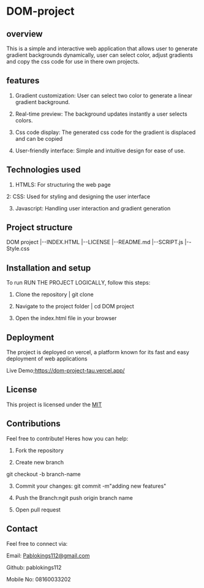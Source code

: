# DOM-project

## overview

This is a simple and interactive web application that allows user to generate gradient backgrounds dynamically, user can select color, adjust gradients and copy the css code for use in there own projects.

## features 

1. Gradient customization: User can select two color to generate a linear gradient background.

2. Real-time preview: The background updates instantly a user selects colors.

3. Css code display: The generated css code for the gradient is displaced and can be copied 

4. User-friendly interface: Simple and intuitive design for ease of use.


## Technologies used

1. HTMLS: For structuring the web page

2: CSS: Used for styling and designing the user interface

3. Javascript: Handling user interaction and gradient generation


## Project structure

DOM project
|--INDEX.HTML
|--LICENSE
|--README.md
|--SCRIPT.js
|--Style.css


## Installation and setup

To run RUN THE PROJECT LOGICALLY, follow this steps:

1. Clone the repository
| git clone

2. Navigate to the project folder
| cd DOM project

3. Open the index.html file in your browser

## Deployment

The project is deployed on vercel, a platform known for its fast and easy deployment of web applications

Live Demo;https://dom-project-tau.vercel.app/

## License

This project is licensed under the [MIT](https://github.com/pablokings112/DOM-project/blob/main/LICENSE)

## Contributions

Feel free to contribute! Heres how  you can help:

1. Fork the repository 

2. Create new branch 

git checkout -b branch-name

3. Commit your changes: git commit -m"adding new features"

4. Push the Branch:ngit push origin branch name 

5. Open pull request

## Contact

Feel free to connect via:

Email: Pablokings112@gmail.com

Github: pablokings112

Mobile No: 08160033202
